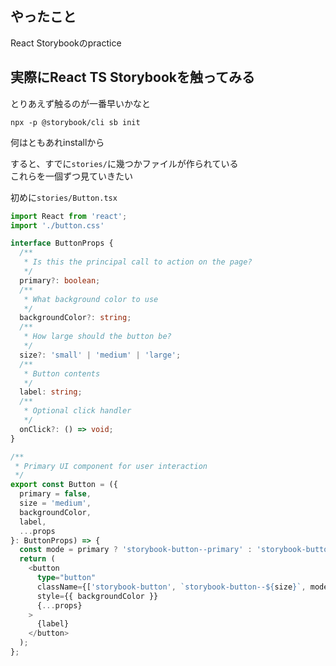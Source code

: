 ## やったこと
React Storybookのpractice  

## 実際にReact TS Storybookを触ってみる
とりあえず触るのが一番早いかなと  

```shell
npx -p @storybook/cli sb init
```

何はともあれinstallから  

すると、すでに`stories/`に幾つかファイルが作られている  
これらを一個ずつ見ていきたい  

初めに`stories/Button.tsx`
```ts
import React from 'react';
import './button.css'

interface ButtonProps {
  /**
   * Is this the principal call to action on the page?
   */
  primary?: boolean;
  /**
   * What background color to use
   */
  backgroundColor?: string;
  /**
   * How large should the button be?
   */
  size?: 'small' | 'medium' | 'large';
  /**
   * Button contents
   */
  label: string;
  /**
   * Optional click handler
   */
  onClick?: () => void;
}

/**
 * Primary UI component for user interaction
 */
export const Button = ({
  primary = false,
  size = 'medium',
  backgroundColor,
  label,
  ...props
}: ButtonProps) => {
  const mode = primary ? 'storybook-button--primary' : 'storybook-button--secondary';
  return (
    <button
      type="button"
      className={['storybook-button', `storybook-button--${size}`, mode].join(' ')}
      style={{ backgroundColor }}
      {...props}
    >
      {label}
    </button>
  );
};
```

